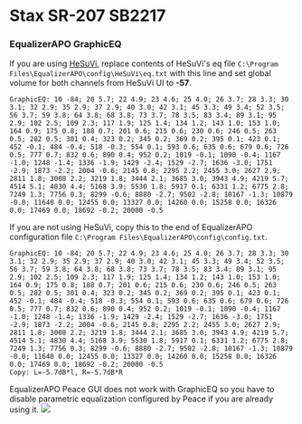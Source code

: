 # Stax SR-207 SB2217
### EqualizerAPO GraphicEQ
If you are using [HeSuVi](https://sourceforge.net/projects/hesuvi/), replace contents of HeSuVi's eq file `C:\Program Files\EqualizerAPO\config\HeSuVi\eq.txt` with this line and set global volume for both channels from HeSuVi UI to **-57**.
```
GraphicEQ: 10 -84; 20 5.7; 22 4.9; 23 4.6; 25 4.0; 26 3.7; 28 3.3; 30 3.1; 32 2.9; 35 2.9; 37 2.9; 40 3.0; 42 3.1; 45 3.3; 49 3.4; 52 3.5; 56 3.7; 59 3.8; 64 3.8; 68 3.8; 73 3.7; 78 3.5; 83 3.4; 89 3.1; 95 2.9; 102 2.5; 109 2.3; 117 1.9; 125 1.4; 134 1.2; 143 1.0; 153 1.0; 164 0.9; 175 0.8; 188 0.7; 201 0.6; 215 0.6; 230 0.6; 246 0.5; 263 0.5; 282 0.5; 301 0.4; 323 0.2; 345 0.2; 369 0.2; 395 0.1; 423 0.1; 452 -0.1; 484 -0.4; 518 -0.3; 554 0.1; 593 0.6; 635 0.6; 679 0.6; 726 0.5; 777 0.7; 832 0.6; 890 0.4; 952 0.2; 1019 -0.1; 1090 -0.4; 1167 -1.0; 1248 -1.4; 1336 -1.9; 1429 -2.4; 1529 -2.7; 1636 -3.0; 1751 -2.9; 1873 -2.2; 2004 -0.6; 2145 0.8; 2295 2.2; 2455 3.0; 2627 2.9; 2811 1.8; 3008 2.2; 3219 1.8; 3444 2.1; 3685 3.0; 3943 4.9; 4219 5.7; 4514 5.1; 4830 4.4; 5168 3.9; 5530 1.8; 5917 0.1; 6331 1.2; 6775 2.8; 7249 1.3; 7756 0.3; 8299 -0.6; 8880 -2.7; 9502 -2.8; 10167 -1.3; 10879 -0.0; 11640 0.0; 12455 0.0; 13327 0.0; 14260 0.0; 15258 0.0; 16326 0.0; 17469 0.0; 18692 -0.2; 20000 -0.5
```
If you are not using HeSuVi, copy this to the end of EqualizerAPO configuration file `C:\Program Files\EqualizerAPO\config\config.txt`.
```
GraphicEQ: 10 -84; 20 5.7; 22 4.9; 23 4.6; 25 4.0; 26 3.7; 28 3.3; 30 3.1; 32 2.9; 35 2.9; 37 2.9; 40 3.0; 42 3.1; 45 3.3; 49 3.4; 52 3.5; 56 3.7; 59 3.8; 64 3.8; 68 3.8; 73 3.7; 78 3.5; 83 3.4; 89 3.1; 95 2.9; 102 2.5; 109 2.3; 117 1.9; 125 1.4; 134 1.2; 143 1.0; 153 1.0; 164 0.9; 175 0.8; 188 0.7; 201 0.6; 215 0.6; 230 0.6; 246 0.5; 263 0.5; 282 0.5; 301 0.4; 323 0.2; 345 0.2; 369 0.2; 395 0.1; 423 0.1; 452 -0.1; 484 -0.4; 518 -0.3; 554 0.1; 593 0.6; 635 0.6; 679 0.6; 726 0.5; 777 0.7; 832 0.6; 890 0.4; 952 0.2; 1019 -0.1; 1090 -0.4; 1167 -1.0; 1248 -1.4; 1336 -1.9; 1429 -2.4; 1529 -2.7; 1636 -3.0; 1751 -2.9; 1873 -2.2; 2004 -0.6; 2145 0.8; 2295 2.2; 2455 3.0; 2627 2.9; 2811 1.8; 3008 2.2; 3219 1.8; 3444 2.1; 3685 3.0; 3943 4.9; 4219 5.7; 4514 5.1; 4830 4.4; 5168 3.9; 5530 1.8; 5917 0.1; 6331 1.2; 6775 2.8; 7249 1.3; 7756 0.3; 8299 -0.6; 8880 -2.7; 9502 -2.8; 10167 -1.3; 10879 -0.0; 11640 0.0; 12455 0.0; 13327 0.0; 14260 0.0; 15258 0.0; 16326 0.0; 17469 0.0; 18692 -0.2; 20000 -0.5
Copy: L=-5.7dB*l, R=-5.7dB*R
```
EqualizerAPO Peace GUI does not work with GraphicEQ so you have to disable parametric equalization configured by Peace if you are already using it.
![](https://raw.githubusercontent.com/jaakkopasanen/AutoEq/master/results/Innerfidelity%202017/innerfidelity/onear/Stax%20SR-207%20SB2217/Stax%20SR-207%20SB2217.png)
